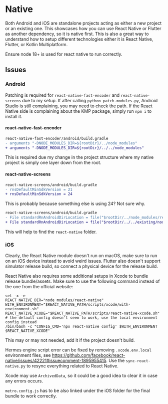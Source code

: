 # Native
Both Android and iOS are standalone projects acting as either a new project or an existing one. This showcases how you can use React Native or Flutter as another dependency, so it is native first. 
This is also a great way to understand how to setup different technologies either it is React Native, Flutter, or Kotlin Multiplatform.

Ensure node 18+ is used for react native to run correctly.

## Issues
### Android
Patching is required for `react-native-fast-encoder` and `react-native-screens` due to my setup. If after calling `python patch-modules.py`, Android Studio is still complaining, you may need to check the path. If the React Native side is complaining about the KMP package, simply run `npm i` to install it.

#### react-native-fast-encoder
```diff
react-native-fast-encoder/android/build.gradle
- arguments "-DNODE_MODULES_DIR=${rootDir}/../node_modules"
+ arguments "-DNODE_MODULES_DIR=${rootDir}/../../node_modules"
```
This is required due my change in the project structure where my native project is simply one layer down from the root.

#### react-native-screens
```diff
react-native-screens/android/build.gradle
- rnsDefaultMinSdkVersion = 21
+ rnsDefaultMinSdkVersion = 24
```
This is probably because something else is using 24? Not sure why.

```diff
react-native-screens/android/build.gradle
- File standardRnAndroidDirLocation = file("$rootDir/../node_modules/react-native/android")
+ File standardRnAndroidDirLocation = file("$rootDir/../../existing/node_modules/react-native/android")
```
This will help to find the `react-native` folder.

### iOS
Clearly, the React Native module doesn't run on macOS, make sure to run on an iOS device instead to avoid weird issues. Flutter also doesn't support simulator release build, so connect a physical device for the release build.

React Native also requires some additional setups in Xcode to bundle release bundle/assets. Make sure to use the following command instead of the one from the official website:
```
set -x -e
REACT_NATIVE_DIR="node_modules/react-native"
WITH_ENVIRONMENT="$REACT_NATIVE_PATH/scripts/xcode/with-environment.sh"
REACT_NATIVE_XCODE="$REACT_NATIVE_PATH/scripts/react-native-xcode.sh"
# the default config doesn't seem to work, use the local environment config instead
/bin/bash -c "CONFIG_CMD='npx react-native config' $WITH_ENVIRONMENT $REACT_NATIVE_XCODE"
```
This may or may not needed, add it if the project doesn't build.

Hermes engine script error can be fixed by removing `.xcode.env.local` environment files, see https://github.com/facebook/react-native/issues/42221#issuecomment-1895955415. Use the `sync-react-native.py` to resync everything related to React Native.

Xcode may use `ArchivedData`, so it could be a good idea to clear it in case any errors occurs.

`metro.config.js` has to be also linked under the iOS folder for the final bundle to work correctly. 
